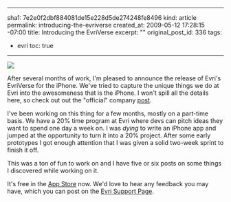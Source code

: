 ----- 
sha1: 7e2e0f2dbf884081de15e228d5de274248fe8496
kind: article
permalink: introducing-the-evriverse
created_at: 2009-05-12 17:28:15 -07:00
title: Introducing the EvriVerse
excerpt: ""
original_post_id: 336
tags: 
- evri
toc: true
-----
<img src="/images/2009/05/graph.jpg" class="left"/>

After several months of work, I'm pleased to announce the release of Evri's EvriVerse for the iPhone. We've tried to capture the unique things we do at Evri into the awesomeness that is the iPhone. I won't spill all the details here, so check out out the "official" company [post](http://blog.evri.com/index.php/2009/05/11/welcome-to-the-evriverse-evris-iphone-app/).

I've been working on this thing for a few months, mostly on a part-time basis. We have a 20% time program at Evri where devs can pitch ideas they want to spend one day a week on. I was _dying_ to write an iPhone app and jumped at the opportunity to turn it into a 20% project. After some early prototypes I got enough attention that I was given a solid two-week sprint to finish it off.

This was a ton of fun to work on and I have five or six posts on some things I discovered while working on it. 

It's free in the [App Store](http://itunes.apple.com/WebObjects/MZStore.woa/wa/viewSoftware?id=312716560=8) now. We'd love to hear any feedback you may have, which you can post on the [Evri Support Page](http://blog.evri.com/index.php/iphone-application-support/).

<div style="clear: both;"></div>
